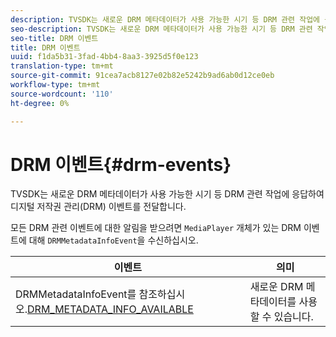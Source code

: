 ```yaml
---
description: TVSDK는 새로운 DRM 메타데이터가 사용 가능한 시기 등 DRM 관련 작업에 응답하여 디지털 저작권 관리(DRM) 이벤트를 전달합니다.
seo-description: TVSDK는 새로운 DRM 메타데이터가 사용 가능한 시기 등 DRM 관련 작업에 응답하여 디지털 저작권 관리(DRM) 이벤트를 전달합니다.
seo-title: DRM 이벤트
title: DRM 이벤트
uuid: f1da5b31-3fad-4bb4-8aa3-3925d5f0e123
translation-type: tm+mt
source-git-commit: 91cea7acb8127e02b82e5242b9ad6ab0d12ce0eb
workflow-type: tm+mt
source-wordcount: '110'
ht-degree: 0%

---
```



# DRM 이벤트{#drm-events}

TVSDK는 새로운 DRM 메타데이터가 사용 가능한 시기 등 DRM 관련 작업에 응답하여 디지털 저작권 관리(DRM) 이벤트를 전달합니다.

모든 DRM 관련 이벤트에 대한 알림을 받으려면 `MediaPlayer` 개체가 있는 DRM 이벤트에 대해 `DRMMetadataInfoEvent`을 수신하십시오.

| 이벤트 | 의미 |
|---|---|
| DRMMetadataInfoEvent를 참조하십시오.[DRM_METADATA_INFO_AVAILABLE](https://help.adobe.com/en_US/primetime/api/psdk/asdoc-dhls_1.4/com/adobe/mediacore/events/DRMMetadataInfoEvent.html#DRM_METADATA_INFO_AVAILABLE) | 새로운 DRM 메타데이터를 사용할 수 있습니다. |